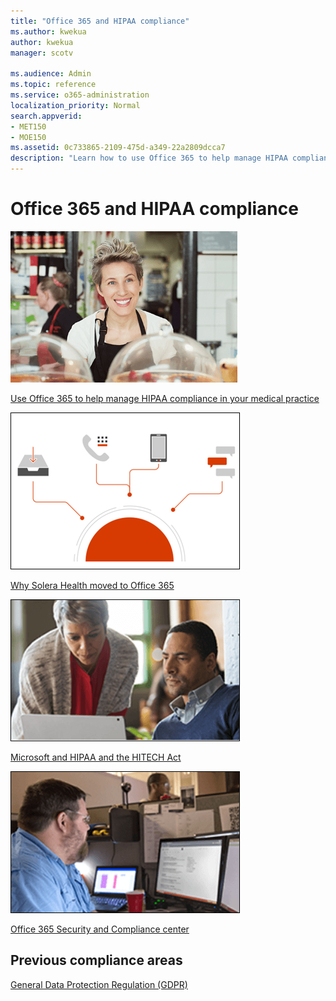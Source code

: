 ```yaml
---
title: "Office 365 and HIPAA compliance"
ms.author: kwekua
author: kwekua
manager: scotv

ms.audience: Admin
ms.topic: reference
ms.service: o365-administration
localization_priority: Normal
search.appverid:
- MET150
- MOE150
ms.assetid: 0c733865-2109-475d-a349-22a2809dcca7
description: "Learn how to use Office 365 to help manage HIPAA compliance in your medical practice."
---
```


# Office 365 and HIPAA compliance

[![Screenshot: Picture of smiling woman](../media/fc5f4fa7-bc5b-4c07-9059-fb1c51e06c2e.png)](https://support.office.com/article/e9da47c4-9b89-4b49-b945-a204aeea6726.aspx)
  
[Use Office 365 to help manage HIPAA compliance in your medical practice](https://go.microsoft.com/fwlink/?linkid=2004110)
  
[![Screenshot: Image of archiving](../media/57954e18-5902-49d9-ae72-ca5ffc7b3870.png)](https://support.office.com/article/10f1fa35-f33a-4cb7-838c-a7f3e6228b20.aspx)
  
[Why Solera Health moved to Office 365 ](https://go.microsoft.com/fwlink/?linkid=2004110)
  
[![Screenshot: 2 people studying content on laptop](../media/6d6bd7b0-1154-48fe-9258-3e373916dc30.png)](https://support.office.com/article/c6c261e3-d50a-43a6-816f-35fe1e53acc6.aspx)
  
[Microsoft and HIPAA and the HITECH Act](https://go.microsoft.com/fwlink/?linkid=864494)
  
[![Screenshot: Person studying content on computers](../media/6655548d-1190-40b6-8dc0-188eda02e84b.png)](https://support.office.com/article/cc0e480f-973e-4412-a27b-8a52108d6d51.aspx)
  
[Office 365 Security and Compliance center](gdpr-compliance.md)
  
## Previous compliance areas

[General Data Protection Regulation (GDPR)](https://go.microsoft.com/fwlink/?linkid=864494)
  

